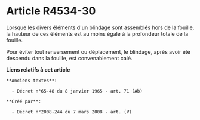 # Article R4534-30

Lorsque les divers éléments d'un blindage sont assemblés hors de la fouille, la hauteur de ces éléments est au moins égale à
la profondeur totale de la fouille.

Pour éviter tout renversement ou déplacement, le blindage, après avoir été descendu dans la fouille, est convenablement calé.

**Liens relatifs à cet article**

	**Anciens textes**:

	  - Décret n°65-48 du 8 janvier 1965 - art. 71 (Ab)

	**Créé par**:

	  - Décret n°2008-244 du 7 mars 2008 - art. (V)
